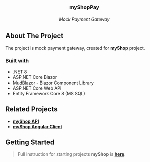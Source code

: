 <div align="center"> 
  <h3>myShopPay</h3>
  <h6>Mock Payment Gateway<h6>
</div>

## About The Project
The project is mock payment gateway, created for **myShop** project.
### Built with
* .NET 8
* ASP.NET Core Blazor
* MudBlazor - Blazor Component Library
* ASP.NET Core Web API
* Entity Framework Core 8 (MS SQL)
## Related Projects
* **[myShop API](https://github.com/marcin-niewczas/MyShop-API)**
* **[myShop Angular Client](https://github.com/marcin-niewczas/MyShop-Angular-Client)**
## Getting Started
> Full instruction for starting projects **myShop** is **[here](https://github.com/marcin-niewczas/MyShop-API#getting-started)**.
